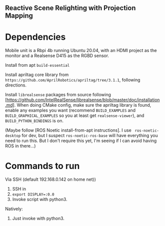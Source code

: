 Reactive Scene Relighting with Projection Mapping
-------------------------------------

# Dependencies

Mobile unit is a Rbpi 4b running Ubuntu 20.04, with an HDMI project
as the monitor and a Realsense D415 as the RGBD sensor.

Install from apt `build-essential`

Install apriltag core library from `https://github.com/AprilRobotics/apriltag/tree/3.1.1`, following directions.

Install `librealsense` packages from source following  [https://github.com/IntelRealSense/librealsense/blob/master/doc/installation.md]. When doing CMake config, make sure the apriltag library is found, enable any examples you want (recommend `BUILD_EXAMPLES` and `BUILD_GRAPHICAL_EXAMPLES` so you at least get `realsense-viewer`), and `BUILD_PYTHON_BINDINGS` is on.

(Maybe follow [ROS Noetic install-from-apt instructions]. I use ` ros-noetic-desktop` for dev, but I suspect `ros-noetic-ros-base` will have everything you need to run this. But I don't require this yet, I'm seeing if I can avoid having ROS in there...)

# Commands to run

Via SSH (default 192.168.0.142 on home net))
1) SSH in
2) `export DISPLAY=:0.0`
3) Invoke script with python3.

Natively:
1) Just invoke with python3.


